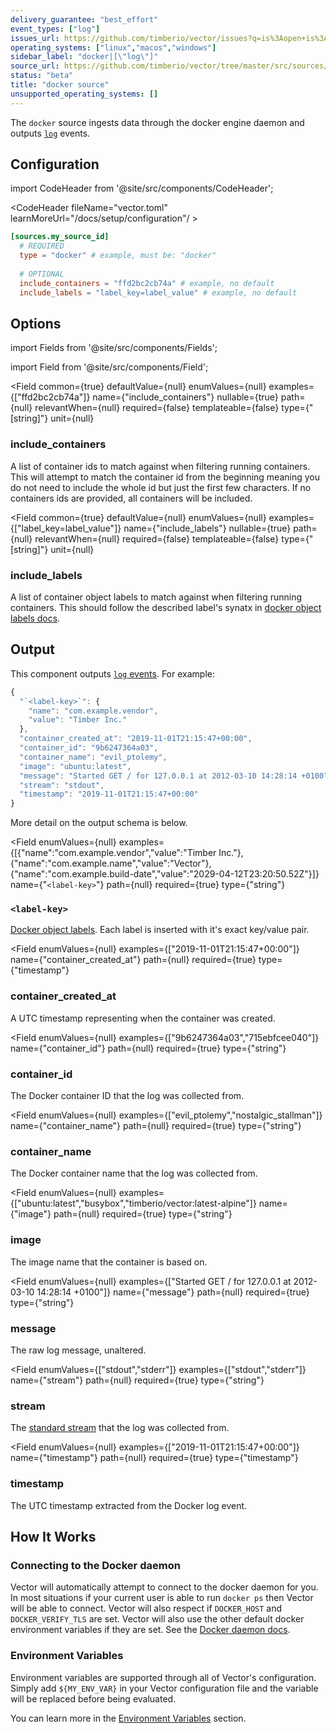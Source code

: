 ```yaml
---
delivery_guarantee: "best_effort"
event_types: ["log"]
issues_url: https://github.com/timberio/vector/issues?q=is%3Aopen+is%3Aissue+label%3A%22source%3A+docker%22
operating_systems: ["linux","macos","windows"]
sidebar_label: "docker|[\"log\"]"
source_url: https://github.com/timberio/vector/tree/master/src/sources/docker.rs
status: "beta"
title: "docker source"
unsupported_operating_systems: []
---
```


The `docker` source ingests data through the docker engine daemon and outputs [`log`][docs.data-model#log] events.

## Configuration

import CodeHeader from '@site/src/components/CodeHeader';

<CodeHeader fileName="vector.toml" learnMoreUrl="/docs/setup/configuration"/ >

```toml
[sources.my_source_id]
  # REQUIRED
  type = "docker" # example, must be: "docker"
  
  # OPTIONAL
  include_containers = "ffd2bc2cb74a" # example, no default
  include_labels = "label_key=label_value" # example, no default
```

## Options

import Fields from '@site/src/components/Fields';

import Field from '@site/src/components/Field';

<Fields filters={true}>


<Field
  common={true}
  defaultValue={null}
  enumValues={null}
  examples={["ffd2bc2cb74a"]}
  name={"include_containers"}
  nullable={true}
  path={null}
  relevantWhen={null}
  required={false}
  templateable={false}
  type={"[string]"}
  unit={null}
  >

### include_containers

A list of container ids to match against when filtering running containers. This will attempt to match the container id from the beginning meaning you do not need to include the whole id but just the first few characters. If no containers ids are provided, all containers will be included.


</Field>


<Field
  common={true}
  defaultValue={null}
  enumValues={null}
  examples={["label_key=label_value"]}
  name={"include_labels"}
  nullable={true}
  path={null}
  relevantWhen={null}
  required={false}
  templateable={false}
  type={"[string]"}
  unit={null}
  >

### include_labels

A list of container object labels to match against when filtering running containers. This should follow the described label's synatx in [docker object labels docs][urls.docker_object_labels].


</Field>


</Fields>

## Output

This component outputs [`log` events][docs.data-model.log].
For example:

```javascript
{
  "`<label-key>`": {
    "name": "com.example.vendor",
    "value": "Timber Inc."
  },
  "container_created_at": "2019-11-01T21:15:47+00:00",
  "container_id": "9b6247364a03",
  "container_name": "evil_ptolemy",
  "image": "ubuntu:latest",
  "message": "Started GET / for 127.0.0.1 at 2012-03-10 14:28:14 +0100",
  "stream": "stdout",
  "timestamp": "2019-11-01T21:15:47+00:00"
}
```
More detail on the output schema is below.

<Fields filters={true}>


<Field
  enumValues={null}
  examples={[{"name":"com.example.vendor","value":"Timber Inc."},{"name":"com.example.name","value":"Vector"},{"name":"com.example.build-date","value":"2029-04-12T23:20:50.52Z"}]}
  name={"`<label-key>`"}
  path={null}
  required={true}
  type={"string"}
  >

### `<label-key>`

[Docker object labels][urls.docker_object_labels]. Each label is inserted with it's exact key/value pair.


</Field>


<Field
  enumValues={null}
  examples={["2019-11-01T21:15:47+00:00"]}
  name={"container_created_at"}
  path={null}
  required={true}
  type={"timestamp"}
  >

### container_created_at

A UTC timestamp representing when the container was created.


</Field>


<Field
  enumValues={null}
  examples={["9b6247364a03","715ebfcee040"]}
  name={"container_id"}
  path={null}
  required={true}
  type={"string"}
  >

### container_id

The Docker container ID that the log was collected from.


</Field>


<Field
  enumValues={null}
  examples={["evil_ptolemy","nostalgic_stallman"]}
  name={"container_name"}
  path={null}
  required={true}
  type={"string"}
  >

### container_name

The Docker container name that the log was collected from.


</Field>


<Field
  enumValues={null}
  examples={["ubuntu:latest","busybox","timberio/vector:latest-alpine"]}
  name={"image"}
  path={null}
  required={true}
  type={"string"}
  >

### image

The image name that the container is based on.


</Field>


<Field
  enumValues={null}
  examples={["Started GET / for 127.0.0.1 at 2012-03-10 14:28:14 +0100"]}
  name={"message"}
  path={null}
  required={true}
  type={"string"}
  >

### message

The raw log message, unaltered.


</Field>


<Field
  enumValues={["stdout","stderr"]}
  examples={["stdout","stderr"]}
  name={"stream"}
  path={null}
  required={true}
  type={"string"}
  >

### stream

The [standard stream][urls.standard_streams] that the log was collected from.


</Field>


<Field
  enumValues={null}
  examples={["2019-11-01T21:15:47+00:00"]}
  name={"timestamp"}
  path={null}
  required={true}
  type={"timestamp"}
  >

### timestamp

The UTC timestamp extracted from the Docker log event.


</Field>


</Fields>

## How It Works

### Connecting to the Docker daemon

Vector will automatically attempt to connect to the docker daemon for you. In most
situations if your current user is able to run `docker ps` then Vector will be able to
connect. Vector will also respect if `DOCKER_HOST` and `DOCKER_VERIFY_TLS` are set. Vector will also
use the other default docker environment variables if they are set. See the [Docker daemon docs][urls.docker_daemon].
### Environment Variables

Environment variables are supported through all of Vector's configuration.
Simply add `${MY_ENV_VAR}` in your Vector configuration file and the variable
will be replaced before being evaluated.

You can learn more in the [Environment Variables][docs.configuration#environment-variables]
section.


[docs.configuration#environment-variables]: /docs/setup/configuration#environment-variables
[docs.data-model#log]: /docs/about/data-model#log
[docs.data-model.log]: /docs/about/data-model/log
[urls.docker_daemon]: https://docs.docker.com/engine/reference/commandline/dockerd/#daemon-socket-option
[urls.docker_object_labels]: https://docs.docker.com/config/labels-custom-metadata/
[urls.standard_streams]: https://en.wikipedia.org/wiki/Standard_streams
